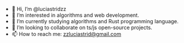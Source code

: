 - 👋 Hi, I’m @luciastridzz
- 👀 I’m interested in algorithms and web development.
- 🌱 I’m currently studying algorithms and Rust programming language.
- 💞️ I’m looking to collaborate on ts/js open-source projects.
- 📫 How to reach me: zzluciastrid@gmail.com

<!---
luciastridzz/luciastridzz is a ✨ special ✨ repository because its `README.md` (this file) appears on your GitHub profile.
You can click the Preview link to take a look at your changes.
--->
